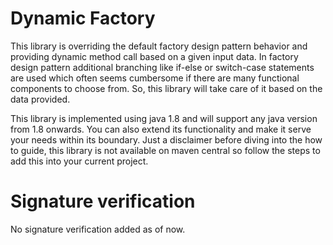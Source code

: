 # Dynamic Factory

This library is overriding the default factory design pattern behavior and providing dynamic method call based on a given input data. In factory design pattern additional branching like if-else or switch-case statements are used which often seems cumbersome if there are many functional components to choose from. So, this library will take care of it based on the data provided.

This library is implemented using java 1.8 and will support any java version from 1.8 onwards. You can also extend its functionality and make it serve your needs within its boundary. Just a disclaimer before diving into the how to guide, this library is not available on maven central so follow the steps to add this into your current project.

# Signature verification

No signature verification added as of now.
